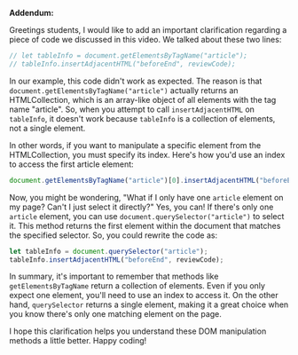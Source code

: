
**Addendum:** 

Greetings students, I would like to add an important clarification regarding a piece of code we discussed in this video. We talked about these two lines:

```javascript
// let tableInfo = document.getElementsByTagName("article");
// tableInfo.insertAdjacentHTML("beforeEnd", reviewCode);
```

In our example, this code didn't work as expected. The reason is that `document.getElementsByTagName("article")` actually returns an HTMLCollection, which is an array-like object of all elements with the tag name "article". So, when you attempt to call `insertAdjacentHTML` on `tableInfo`, it doesn't work because `tableInfo` is a collection of elements, not a single element.

In other words, if you want to manipulate a specific element from the HTMLCollection, you must specify its index. Here's how you'd use an index to access the first article element:

```javascript
document.getElementsByTagName("article")[0].insertAdjacentHTML("beforeEnd", reviewCode);
```

Now, you might be wondering, "What if I only have one `article` element on my page? Can't I just select it directly?" Yes, you can! If there's only one `article` element, you can use `document.querySelector("article")` to select it. This method returns the first element within the document that matches the specified selector. So, you could rewrite the code as:

```javascript
let tableInfo = document.querySelector("article");
tableInfo.insertAdjacentHTML("beforeEnd", reviewCode);
```

In summary, it's important to remember that methods like `getElementsByTagName` return a collection of elements. Even if you only expect one element, you'll need to use an index to access it. On the other hand, `querySelector` returns a single element, making it a great choice when you know there's only one matching element on the page.

I hope this clarification helps you understand these DOM manipulation methods a little better. Happy coding!
